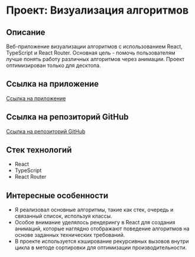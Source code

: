 # Проект: Визуализация алгоритмов

## Описание
Веб-приложение визуализации алгоритмов с использованием React, TypeScript и React Router. Основная цель - помочь пользователям лучше понять работу различных алгоритмов через анимации. Проект оптимизирован только для десктопа.

## Ссылка на приложение
[Ссылка на приложение](https://algorithms-visualization-moj3jkh9g-lipatovpetr.vercel.app)

## Ссылка на репозиторий GitHub
[Ссылка на репозиторий GitHub](https://github.com/LipatovPetr/algorithms-visualization)

## Стек технологий
- React
- TypeScript
- React Router

## Интересные особенности
- Я реализовал основные алгоритмы, такие как стек, очередь и связанный список, используя классы.
- Особое внимание уделялось рендерингу в React для создания анимаций, которые наглядно отображают поведение алгоритмов на основе заданных технических требований.
- В проекте используется кэширование рекурсивных вызовов внутри цикла в методе сортировки для оптимизации производительности.
